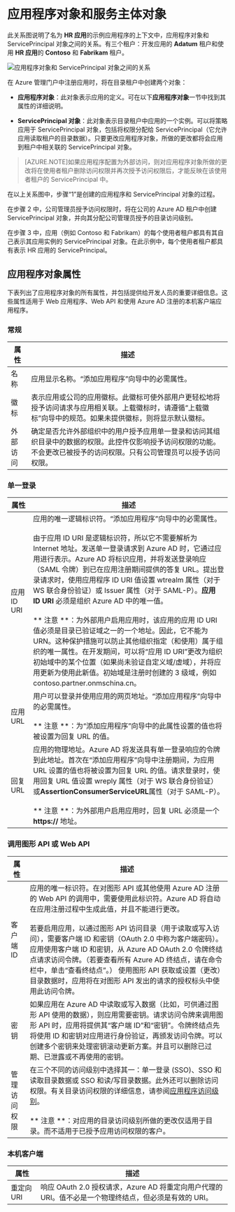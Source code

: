 <properties
   pageTitle="应用程序对象和服务主体对象"
   description="应用程序对象和 Azure Active Directory 中的 ServicePrincipal 对象之间的关系的讨论"
   documentationCenter="dev-center-name"
   authors="msmbaldwin"
   manager="mbaldwin"
   services="active-directory"
   editor=""/>

<tags
   ms.service="active-directory"
   ms.date="06/08/2015"
   wacn.date="08/29/2015"/>


# 应用程序对象和服务主体对象

此关系图说明了名为 **HR 应用**的示例应用程序的上下文中，应用程序对象和 ServicePrincipal 对象之间的关系。有三个租户：开发应用的 **Adatum** 租户和使用 **HR 应用**的 **Contoso** 和 **Fabrikam** 租户。

![应用程序对象和 ServicePrincipal 对象之间的关系](./media/active-directory-application-objects/application-objects-relationship.png)


在 Azure 管理门户中注册应用时，将在目录租户中创建两个对象：

- **应用程序对象**：此对象表示应用的定义。可在以下**应用程序对象**一节中找到其属性的详细说明。

- **ServicePrincipal 对象**：此对象表示目录租户中应用的一个实例。可以将策略应用于 ServicePrincipal 对象，包括将权限分配给 ServicePrincipal（它允许应用读取租户的目录数据）。只要更改应用程序对象，所做的更改都将会应用到租户中相关联的 ServicePrincipal 对象。


> [AZURE.NOTE]如果应用程序配置为外部访问，则对应用程序对象所做的更改将在使用者租户删除访问权限并再次授予访问权限后，才能反映在该使用者租户的 ServicePrincipal 中。
 


在以上关系图中，步骤“1”是创建的应用程序和 ServicePrincipal 对象的过程。

在步骤 2 中，公司管理员授予访问权限时，将在公司的 Azure AD 租户中创建 ServicePrincipal 对象，并向其分配公司管理员授予的目录访问级别。

在步骤 3 中，应用（例如 Contoso 和 Fabrikam）的每个使用者租户都具有其自己表示其应用实例的 ServicePrincipal 对象。在此示例中，每个使用者租户都具有表示 HR 应用的 ServicePrincipal。
 




## 应用程序对象属性

下表列出了应用程序对象的所有属性，并包括提供给开发人员的重要详细信息。这些属性适用于 Web 应用程序、Web API 和使用 Azure AD 注册的本机客户端应用程序。

 
### 常规

属性 | 描述
| ------------- | ----------- 
| 名称 | 应用显示名称。“添加应用程序”向导中的必需属性。
| 徽标 | 表示应用或公司的应用徽标。此徽标可使外部用户更轻松地将授予访问请求与应用相关联。上载徽标时，请遵循“上载徽标”向导中的规范。如果未提供徽标，则将显示默认徽标。
| 外部访问 | 确定是否允许外部组织中的用户授予应用单一登录和访问其组织目录中的数据的权限。此控件仅影响授予访问权限的功能。不会更改已被授予的访问权限。只有公司管理员可以授予访问权限。
 

### 单一登录
 
属性 | 描述
| ------------- | ----------- 
| 应用 ID URI | 应用的唯一逻辑标识符。“添加应用程序”向导中的必需属性。<br><br> 由于应用 ID URI 是逻辑标识符，所以它不需要解析为 Internet 地址。发送单一登录请求到 Azure AD 时，它通过应用进行表示。Azure AD 将标识应用，并将发送登录响应（SAML 令牌）到已在应用注册期间提供的答复 URL。提出登录请求时，使用应用程序 ID URI 值设置 wtrealm 属性（对于 WS 联合身份验证）或 Issuer 属性（对于 SAML-P）。**应用 ID URI** 必须是组织 Azure AD 中的唯一值。<br><br>** 注意 **：为外部用户启用应用时，该应用的应用 ID URI 值必须是目录已验证域之一的一个地址。因此，它不能为 URN。这种保护措施可以防止其他组织指定（和使用）属于组织的唯一属性。在开发期间，可以将“应用 ID URI”更改为组织初始域中的某个位置（如果尚未验证自定义域/虚域），并将应用更新为使用此新值。初始域是注册时创建的 3 级域，例如 contoso.partner.onmschina.cn。
| 应用 URL | 用户可以登录并使用应用的网页地址。“添加应用程序”向导中的必需属性。<br><BR>** 注意 **：为“添加应用程序”向导中的此属性设置的值也将被设置为回复 URL 的值。
| 回复 URL | 应用的物理地址。Azure AD 将发送具有单一登录响应的令牌到此地址。首次在“添加应用程序”向导中注册期间，为应用 URL 设置的值也将被设置为回复 URL 的值。请求登录时，使用回复 URL 值设置 wreply 属性（对于 WS 联合身份验证）或**AssertionConsumerServiceURL**属性（对于 SAML-P）。<br><BR>** 注意 **：为外部用户启用应用时，回复 URL 必须是一个 **https://** 地址。| 联合元数据 URL |（可选）。表示应用的联合元数据文档的物理 URL。需要支持 SAML-P 注销。Azure AD 将下载此终结点上托管的元数据文档，并使用它来发现证书（用于验证注销请求和应用注销 URL 上签名）的公共部分。首次添加应用时，不能配置此属性。只能之后进行配置。<br><BR>**请注意 **：如果需要支持 SAML-P 注销，但却没有应用的联合元数据终结点，请联系客户支持，了解其他选项。
 

### 调用图形 API 或 Web API
 
属性 | 描述
| ------------- | ----------- 
| 客户端 ID | 应用的唯一标识符。在对图形 API 或其他使用 Azure AD 注册的 Web API 的调用中，需要使用此标识符。Azure AD 将自动在应用注册过程中生成此值，并且不能进行更改。<BR><BR> 若要启用应用，以通过图形 API 访问目录（用于读取或写入访问），需要客户端 ID 和密钥（OAuth 2.0 中称为客户端密码）。应用使用客户端 ID 和密钥，从 Azure AD OAuth 2.0 令牌终结点请求访问令牌。（若要查看所有 Azure AD 终结点，请在命令栏中，单击“查看终结点”。） 使用图形 API 获取或设置（更改）目录数据时，应用将在对图形 API 发出的请求的授权标头中使用此访问令牌。
| 密钥 | 如果应用在 Azure AD 中读取或写入数据（比如，可供通过图形 API 使用的数据），则应用需要密钥。请求访问令牌来调用图形 API 时，应用将提供其“客户端 ID”和“密钥”。令牌终结点先将使用 ID 和密钥对应用进行身份验证，再颁发访问令牌。可以创建多个密钥来处理密钥滚动更新方案。并且可以删除已过期、已泄露或不再使用的密钥。
| 管理访问权限 | 在三个不同的访问级别中选择其一：单一登录 (SSO)、SSO 和读取目录数据或 SSO 和读/写目录数据。此外还可以删除访问权限。有关目录访问权限的详细信息，请参阅[应用程序访问级别](https://msdn.microsoft.com/zh-cn/library/azure/b08d91fa-6a64-4deb-92f4-f5857add9ed8#BKMK_AccessLevels)。<br><BR>** 注意 **：对应用的目录访问级别所做的更改仅适用于目录。而不适用于已授予应用访问权限的客户。
 
 
### 本机客户端
 
属性 | 描述
| ------------- | ----------- 
| 重定向 URI | 响应 OAuth 2.0 授权请求，Azure AD 将重定向用户代理的 URI。值不必是一个物理终结点，但必须是有效的 URI。

 


 
 

<!---HONumber=67-->